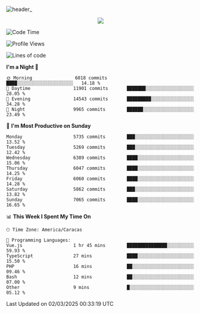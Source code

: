 ![header_](https://github.com/user-attachments/assets/4010d822-ccdc-4198-b608-18c773338d18)


<p align="center">
  <a href="http://www.github.com/thevacs">
    <img src="https://github-readme-streak-stats.herokuapp.com/?user=thevacs&stroke=ffffff&background=1c1917&ring=0891b2&fire=0891b2&currStreakNum=ffffff&currStreakLabel=0891b2&sideNums=ffffff&sideLabels=ffffff&dates=ffffff&hide_border=true" />
  </a>
</p>

<!--START_SECTION:waka-->
![Code Time](http://img.shields.io/badge/Code%20Time-3%2C341%20hrs%2051%20mins-blue)

![Profile Views](http://img.shields.io/badge/Profile%20Views-0-blue)

![Lines of code](https://img.shields.io/badge/From%20Hello%20World%20I%27ve%20Written-5.3%20million%20lines%20of%20code-blue)

**I'm a Night 🦉** 

```text
🌞 Morning                6018 commits        ████░░░░░░░░░░░░░░░░░░░░░   14.18 % 
🌆 Daytime                11901 commits       ███████░░░░░░░░░░░░░░░░░░   28.05 % 
🌃 Evening                14543 commits       █████████░░░░░░░░░░░░░░░░   34.28 % 
🌙 Night                  9965 commits        ██████░░░░░░░░░░░░░░░░░░░   23.49 % 
```
📅 **I'm Most Productive on Sunday** 

```text
Monday                   5735 commits        ███░░░░░░░░░░░░░░░░░░░░░░   13.52 % 
Tuesday                  5269 commits        ███░░░░░░░░░░░░░░░░░░░░░░   12.42 % 
Wednesday                6389 commits        ████░░░░░░░░░░░░░░░░░░░░░   15.06 % 
Thursday                 6047 commits        ████░░░░░░░░░░░░░░░░░░░░░   14.25 % 
Friday                   6060 commits        ████░░░░░░░░░░░░░░░░░░░░░   14.28 % 
Saturday                 5862 commits        ███░░░░░░░░░░░░░░░░░░░░░░   13.82 % 
Sunday                   7065 commits        ████░░░░░░░░░░░░░░░░░░░░░   16.65 % 
```


📊 **This Week I Spent My Time On** 

```text
🕑︎ Time Zone: America/Caracas

💬 Programming Languages: 
Vue.js                   1 hr 45 mins        ███████████████░░░░░░░░░░   59.93 % 
TypeScript               27 mins             ████░░░░░░░░░░░░░░░░░░░░░   15.50 % 
PHP                      16 mins             ██░░░░░░░░░░░░░░░░░░░░░░░   09.46 % 
Bash                     12 mins             ██░░░░░░░░░░░░░░░░░░░░░░░   07.00 % 
Other                    9 mins              █░░░░░░░░░░░░░░░░░░░░░░░░   05.12 % 
```


 Last Updated on 02/03/2025 00:33:19 UTC
<!--END_SECTION:waka-->
